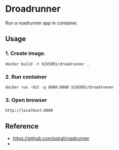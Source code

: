 # Droadrunner

Run a roadrunner app in container.

## Usage

### 1. Create image.

  `docker build -t ${USER}/droadrunner .`

### 2. Run container

  `docker run -dit -p 8080:8080 ${USER}/droadrunner`

### 3. Open browser
  
  `http://localhost:8080`

## Reference

* https://github.com/spiral/roadrunner
* 